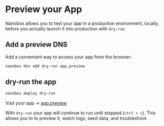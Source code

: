 # Preview your App

Nanobox allows you to test your app in a production environment, locally, before you actually launch it into production with `dry-run`.

## Add a preview DNS
Add a convenient way to access your app from the browser:

```bash
nanobox dns add dry-run app.preview
```

## dry-run the app

```bash
nanobox deploy dry-run
```

Visit your app -> <a href="http://app.preview" target="\_blank">app.preview</a>

With `dry-run` your app will continue to run until stopped (`ctrl + c`). This allows you to to preview it, watch logs, seed data, and troubleshoot.
